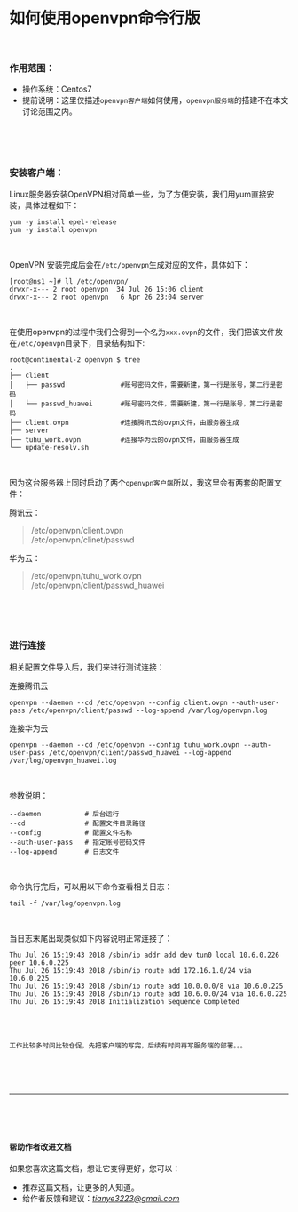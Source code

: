 # 如何使用openvpn命令行版

<br>

### 作用范围：
- 操作系统：Centos7     
- 提前说明：这里仅描述`openvpn客户端`如何使用，`openvpn服务端`的搭建不在本文讨论范围之内。

<br><br><br>

### 安装客户端：

Linux服务器安装OpenVPN相对简单一些，为了方便安装，我们用yum直接安装，具体过程如下：

```
yum -y install epel-release
yum -y install openvpn
```

<br>

OpenVPN 安装完成后会在`/etc/openvpn`生成对应的文件，具体如下：

```
[root@ns1 ~]# ll /etc/openvpn/     
drwxr-x--- 2 root openvpn  34 Jul 26 15:06 client
drwxr-x--- 2 root openvpn   6 Apr 26 23:04 server
```

<br>

在使用openvpn的过程中我们会得到一个名为`xxx.ovpn`的文件，我们把该文件放在`/etc/openvpn`目录下，目录结构如下:

```
root@continental-2 openvpn $ tree
.
├── client
│   ├── passwd              #账号密码文件，需要新建，第一行是账号，第二行是密码
│   └── passwd_huawei       #账号密码文件，需要新建，第一行是账号，第二行是密码
├── client.ovpn             #连接腾讯云的ovpn文件，由服务器生成
├── server
├── tuhu_work.ovpn          #连接华为云的ovpn文件，由服务器生成
└── update-resolv.sh

```

<br>

因为这台服务器上同时启动了两个`openvpn客户端`所以，我这里会有两套的配置文件：

腾讯云：
> /etc/openvpn/client.ovpn       
> /etc/openvpn/clinet/passwd

华为云：
> /etc/openvpn/tuhu_work.ovpn       
> /etc/openvpn/client/passwd_huawei

<br><br><br>

### 进行连接
相关配置文件导入后，我们来进行测试连接：

连接腾讯云

```
openvpn --daemon --cd /etc/openvpn --config client.ovpn --auth-user-pass /etc/openvpn/client/passwd --log-append /var/log/openvpn.log
```

连接华为云

```
openvpn --daemon --cd /etc/openvpn --config tuhu_work.ovpn --auth-user-pass /etc/openvpn/client/passwd_huawei --log-append /var/log/openvpn_huawei.log
```

<br>

参数说明：

```
--daemon           # 后台运行
--cd               # 配置文件目录路径
--config           # 配置文件名称
--auth-user-pass   # 指定账号密码文件
--log-append       # 日志文件
```

<br>

命令执行完后，可以用以下命令查看相关日志：

```
tail -f /var/log/openvpn.log
```

<br>

当日志末尾出现类似如下内容说明正常连接了：
```
Thu Jul 26 15:19:43 2018 /sbin/ip addr add dev tun0 local 10.6.0.226 peer 10.6.0.225
Thu Jul 26 15:19:43 2018 /sbin/ip route add 172.16.1.0/24 via 10.6.0.225
Thu Jul 26 15:19:43 2018 /sbin/ip route add 10.0.0.0/8 via 10.6.0.225
Thu Jul 26 15:19:43 2018 /sbin/ip route add 10.6.0.0/24 via 10.6.0.225
Thu Jul 26 15:19:43 2018 Initialization Sequence Completed
```

<br>
<br>

`工作比较多时间比较仓促，先把客户端的写完，后续有时间再写服务端的部署。。。`


<br><br><br><hr><br><br><br>

#### 帮助作者改进文档
如果您喜欢这篇文档，想让它变得更好，您可以：

- 推荐这篇文档，让更多的人知道。
- 给作者反馈和建议：*_<tianye3223@gmail.com>_*

<br><br><br><br><br>
